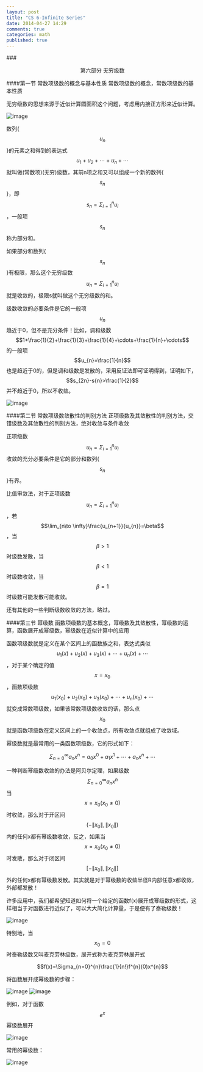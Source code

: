 ```yaml
---
layout: post
title: "CS 6-Infinite Series"
date: 2014-04-27 14:29
comments: true
categories: math
published: true
---
```

###<center>第六部分 无穷级数</center>

####第一节 常数项级数的概念与基本性质
常数项级数的概念，常数项级数的基本性质

无穷级数的思想来源于近似计算圆面积这个问题，考虑用内接正方形来近似计算。

![image][15]

数列{$$u_{n}$$}的元素之和得到的表达式$$u_{1}+u_{2}+\cdots+u_{n}+\cdots$$就叫做(常数项)(无穷)级数，其前n项之和又可以组成一个新的数列{$$s_{n}$$}，即$$s_{n}=\Sigma_{i=1}^{n}u_{i}$$，一般项$$s_{n}$$称为部分和。

如果部分和数列{$$s_{n}$$}有极限，那么这个无穷级数$$u_{n}=\Sigma_{i=1}^{n}u_{i}$$就是收敛的，极限s就叫做这个无穷级数的和。

级数收敛的必要条件是它的一般项$$u_{n}$$趋近于0，但不是充分条件！比如，调和级数$$1+\frac{1}{2}+\frac{1}{3}+\frac{1}{4}+\cdots+\frac{1}{n}+\cdots$$的一般项$$u_{n}=\frac{1}{n}$$也是趋近于0的，但是调和级数是发散的，采用反证法即可证明得到，证明如下，$$s_{2n}-s{n}>\frac{1}{2}$$并不趋近于0，所以不收敛。

![image][21]

####第二节 常数项级数敛散性的判别方法
正项级数及其敛散性的判别方法，交错级数及其敛散性的判别方法，绝对收敛与条件收敛

正项级数$$u_{n}=\Sigma_{i=1}^{n}u_{i}$$收敛的充分必要条件是它的部分和数列{$$s_{n}$$}有界。

比值审敛法，对于正项级数$$u_{n}=\Sigma_{i=1}^{n}u_{i}$$，若$$\lim_{n\to \infty}\frac{u_{n+1}}{u_{n}}=\beta$$，当$$\beta>1$$时级数发散，当$$\beta<1$$时级数收敛，当$$\beta=1$$时级数可能发散可能收敛。

还有其他的一些判断级数收敛的方法，略过。

####第三节 幂级数
函数项级数的基本概念，幂级数及其敛散性，幂级数的运算，函数展开成幂级数，幂级数在近似计算中的应用

函数项级数就是定义在某个区间上的函数族之和，表达式类似$$u_{1}(x)+u_{2}(x)+u_{3}(x)+\cdots+u_{n}(x)+\cdots$$，对于某个确定的值$$x=x_{0}$$，函数项级数$$u_{1}(x_{0})+u_{2}(x_{0})+u_{3}(x_{0})+\cdots+u_{n}(x_{0})+\cdots$$就变成常数项级数，如果该常数项级数收敛的话，那么点$$x_{0}$$就是函数项级数在定义区间上的一个收敛点，所有收敛点就组成了收敛域。

幂级数就是最常用的一类函数项级数，它的形式如下：

$$\Sigma_{n=0}^{\infty}a_{n}x^{n}=a_{0}x^{0}+a_{1}x^{1}+\cdots+a_{n}x^{n}+\cdots$$

一种判断幂级数收敛的办法是阿贝尔定理，如果级数$$\Sigma_{n=0}^{\infty}a_{n}x^{n}$$当$$x=x_{0}(x_{0} \ne 0)$$时收敛，那么对于开区间$$(-\|x_{0}\|,\|x_{0}\|)$$内的任何x都有幂级数收敛，反之，如果当$$x=x_{0}(x_{0} \ne 0)$$时发散，那么对于闭区间$$[-\|x_{0}\|,\|x_{0}\|]$$外的任何x都有幂级数发散。其实就是对于幂级数的收敛半径R内部任意x都收敛，外部都发散！

许多应用中，我们都希望知道如何将一个给定的函数f(x)展开成幂级数的形式，这样相当于对函数进行近似了，可以大大简化计算量，于是便有了泰勒级数！

![image][16]

特别地，当$$x_{0}=0$$时泰勒级数又叫麦克劳林级数，展开式称为麦克劳林展开式

$$f(x)=\Sigma_{n=0}^{n}\frac{1}{n!}f^{n}(0)x^{n}$$

将函数展开成幂级数的步骤：

![image][17]
![image][18]

例如，对于函数$$e^{x}$$幂级数展开

![image][19]

常用的幂级数：

![image][20]


  [1]: http://hujiaweibujidao.github.io/images/math/elementalfuns.png
  [2]: http://hujiaweibujidao.github.io/images/math/elementalfuns.png
  [3]: http://hujiaweibujidao.github.io/images/math/fun_limit.png
  [4]: http://hujiaweibujidao.github.io/images/math/funlimit_meaning.png
  [5]: http://hujiaweibujidao.github.io/images/math/sinxoverx.png
  [6]: http://hujiaweibujidao.github.io/images/math/deviration_meaning.png
  [7]: http://hujiaweibujidao.github.io/images/math/deviration.png
  [8]: http://hujiaweibujidao.github.io/images/math/weifen.png
  [9]: http://hujiaweibujidao.github.io/images/math/weifen_meaning.png
  [10]: http://hujiaweibujidao.github.io/images/math/langrant.png
  [11]: http://hujiaweibujidao.github.io/images/math/fun_figure.png
  [12]: http://hujiaweibujidao.github.io/images/math/dingjifen.png
  [13]: http://hujiaweibujidao.github.io/images/math/jifen_midvalue.png
  [14]: http://hujiaweibujidao.github.io/images/math/dingjifen_area.png
  [15]: http://hujiaweibujidao.github.io/images/math/infty_round.png
  [16]: http://hujiaweibujidao.github.io/images/math/tylor_serials.png
  [17]: http://hujiaweibujidao.github.io/images/math/miseries1.png
  [18]: http://hujiaweibujidao.github.io/images/math/miseries2.png
  [19]: http://hujiaweibujidao.github.io/images/math/ex.png
  [20]: http://hujiaweibujidao.github.io/images/math/common_series.png
  [21]: http://hujiaweibujidao.github.io/images/math/tiaohe_series.png
  [22]: http://hujiaweibujidao.github.io/images/math/xuanzhuanti.png
  [23]: http://hujiaweibujidao.github.io/images/math/fangxiangjiao1.png
  [24]: http://hujiaweibujidao.github.io/images/math/fangxiangjiao2.png
  [25]: http://hujiaweibujidao.github.io/images/math/touying1.png
  [26]: http://hujiaweibujidao.github.io/images/math/touying2.png
  [27]: http://hujiaweibujidao.github.io/images/math/shuliangji1.png
  [28]: http://hujiaweibujidao.github.io/images/math/shuliangji2.png
  [29]: http://hujiaweibujidao.github.io/images/math/line1.png
  [30]: http://hujiaweibujidao.github.io/images/math/line2.png
  [31]: http://hujiaweibujidao.github.io/images/math/lineangle.png
  [32]: http://hujiaweibujidao.github.io/images/math/linespaceangle.png
  [33]: http://hujiaweibujidao.github.io/images/math/space1.png
  [34]: http://hujiaweibujidao.github.io/images/math/space2.png
  [35]: http://hujiaweibujidao.github.io/images/math/spaceline1.png
  [36]: http://hujiaweibujidao.github.io/images/math/spaceline2.png
  [37]: http://hujiaweibujidao.github.io/images/math/spaceangle.png
  [38]: http://hujiaweibujidao.github.io/images/math/qumian.png
  [39]: http://hujiaweibujidao.github.io/images/math/xuanzhuanqumian.png
  [40]: http://hujiaweibujidao.github.io/images/math/zhumian.png
  [41]: http://hujiaweibujidao.github.io/images/math/space1.png
  [42]: http://hujiaweibujidao.github.io/images/math/space2.png
  [43]: http://hujiaweibujidao.github.io/images/math/piandaoshu.png
  [44]: http://hujiaweibujidao.github.io/images/math/gaojipiandaoshu.png
  [45]: http://hujiaweibujidao.github.io/images/math/quanweifen.png
  [46]: http://hujiaweibujidao.github.io/images/math/chainrule.png
  [47]: http://hujiaweibujidao.github.io/images/math/chainrulefig.png
  [48]: http://hujiaweibujidao.github.io/images/math/yinfun1.png
  [49]: http://hujiaweibujidao.github.io/images/math/yinfun2.png
  [50]: http://hujiaweibujidao.github.io/images/math/yinfun3.png
  [51]: http://hujiaweibujidao.github.io/images/math/yinfun4.png
  [52]: http://hujiaweibujidao.github.io/images/math/yinfun5.png
  [53]: http://hujiaweibujidao.github.io/images/math/spaceline_qiexian.png
  [54]: http://hujiaweibujidao.github.io/images/math/lagerang1.png
  [55]: http://hujiaweibujidao.github.io/images/math/lagerang2.png
  [56]: http://hujiaweibujidao.github.io/images/math/tidu1.png
  [57]: http://hujiaweibujidao.github.io/images/math/tidu2.png
  [58]: http://hujiaweibujidao.github.io/images/math/tidu3.png
  [59]: http://hujiaweibujidao.github.io/images/math/tidu4.png
  [60]: http://hujiaweibujidao.github.io/images/math/tidu5.png
  [61]: http://hujiaweibujidao.github.io/images/math/tidu6.png
  [62]: http://hujiaweibujidao.github.io/images/math/tidu7.png
  [63]: http://hujiaweibujidao.github.io/images/math/fangxiangdaoshu1.png
  [64]: http://hujiaweibujidao.github.io/images/math/fangxiangdaoshu2.png
  [65]: http://hujiaweibujidao.github.io/images/math/erchongjifen.png
  [66]: http://hujiaweibujidao.github.io/images/math/erchongjifen2.png
  [67]: http://hujiaweibujidao.github.io/images/math/erchongjifen3.png
  [68]: http://hujiaweibujidao.github.io/images/math/erchongjifen4.png
  [69]: http://hujiaweibujidao.github.io/images/math/chuzhi.png
  [70]: http://hujiaweibujidao.github.io/images/math/fenlibianliang1.png
  [71]: http://hujiaweibujidao.github.io/images/math/fenlibianliang2.png
  [72]: http://hujiaweibujidao.github.io/images/math/qici1.png
  [73]: http://hujiaweibujidao.github.io/images/math/qici2.png
  [74]: http://hujiaweibujidao.github.io/images/math/qici3.png
  [75]: http://hujiaweibujidao.github.io/images/math/xianxing1.png
  [76]: http://hujiaweibujidao.github.io/images/math/xianxing2.png
  [77]: http://hujiaweibujidao.github.io/images/math/xianxing3.png
  [78]: http://hujiaweibujidao.github.io/images/math/xianxing4.png
  [79]: http://hujiaweibujidao.github.io/images/math/bonuli1.png
  [80]: http://hujiaweibujidao.github.io/images/math/bonuli2.png
  [81]: http://hujiaweibujidao.github.io/images/math/bonuli3.png
  
  